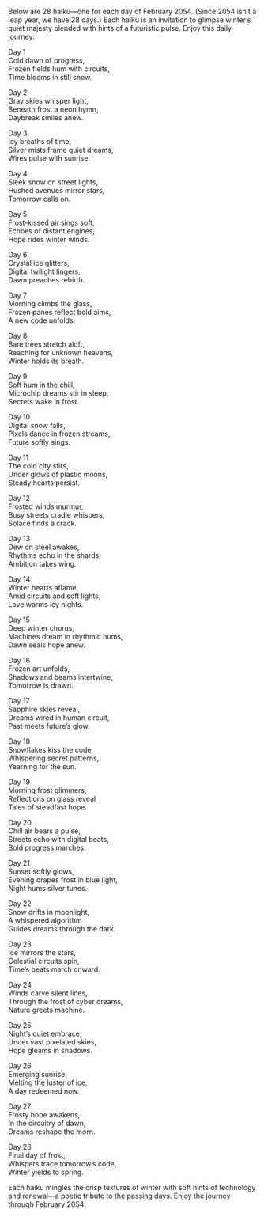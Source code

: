Below are 28 haiku—one for each day of February 2054. (Since 2054 isn’t a leap year, we have 28 days.) Each haiku is an invitation to glimpse winter’s quiet majesty blended with hints of a futuristic pulse. Enjoy this daily journey:

Day 1  
Cold dawn of progress,  
Frozen fields hum with circuits,  
Time blooms in still snow.

Day 2  
Gray skies whisper light,  
Beneath frost a neon hymn,  
Daybreak smiles anew.

Day 3  
Icy breaths of time,  
Silver mists frame quiet dreams,  
Wires pulse with sunrise.

Day 4  
Sleek snow on street lights,  
Hushed avenues mirror stars,  
Tomorrow calls on.

Day 5  
Frost-kissed air sings soft,  
Echoes of distant engines,  
Hope rides winter winds.

Day 6  
Crystal ice glitters,  
Digital twilight lingers,  
Dawn preaches rebirth.

Day 7  
Morning climbs the glass,  
Frozen panes reflect bold aims,  
A new code unfolds.

Day 8  
Bare trees stretch aloft,  
Reaching for unknown heavens,  
Winter holds its breath.

Day 9  
Soft hum in the chill,  
Microchip dreams stir in sleep,  
Secrets wake in frost.

Day 10  
Digital snow falls,  
Pixels dance in frozen streams,  
Future softly sings.

Day 11  
The cold city stirs,  
Under glows of plastic moons,  
Steady hearts persist.

Day 12  
Frosted winds murmur,  
Busy streets cradle whispers,  
Solace finds a crack.

Day 13  
Dew on steel awakes,  
Rhythms echo in the shards,  
Ambition takes wing.

Day 14  
Winter hearts aflame,  
Amid circuits and soft lights,  
Love warms icy nights.

Day 15  
Deep winter chorus,  
Machines dream in rhythmic hums,  
Dawn seals hope anew.

Day 16  
Frozen art unfolds,  
Shadows and beams intertwine,  
Tomorrow is drawn.

Day 17  
Sapphire skies reveal,  
Dreams wired in human circuit,  
Past meets future’s glow.

Day 18  
Snowflakes kiss the code,  
Whispering secret patterns,  
Yearning for the sun.

Day 19  
Morning frost glimmers,  
Reflections on glass reveal  
Tales of steadfast hope.

Day 20  
Chill air bears a pulse,  
Streets echo with digital beats,  
Bold progress marches.

Day 21  
Sunset softly glows,  
Evening drapes frost in blue light,  
Night hums silver tunes.

Day 22  
Snow drifts in moonlight,  
A whispered algorithm  
Guides dreams through the dark.

Day 23  
Ice mirrors the stars,  
Celestial circuits spin,  
Time’s beats march onward.

Day 24  
Winds carve silent lines,  
Through the frost of cyber dreams,  
Nature greets machine.

Day 25  
Night’s quiet embrace,  
Under vast pixelated skies,  
Hope gleams in shadows.

Day 26  
Emerging sunrise,  
Melting the luster of ice,  
A day redeemed now.

Day 27  
Frosty hope awakens,  
In the circuitry of dawn,  
Dreams reshape the morn.

Day 28  
Final day of frost,  
Whispers trace tomorrow’s code,  
Winter yields to spring.

Each haiku mingles the crisp textures of winter with soft hints of technology and renewal—a poetic tribute to the passing days. Enjoy the journey through February 2054!
